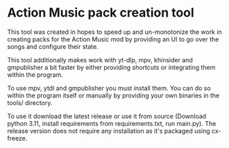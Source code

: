 <h1>Action Music pack creation tool</h1>
<p>This tool was created in hopes to speed up and un-monotonize the work in creating packs for the Action Music mod by providing an UI to go over the songs and configure their state.</p>
<p>This tool additionally makes work with yt-dlp, mpv, khinsider and gmpublisher a bit faster by either providing shortcuts or integrating them within the program.</p>
<p>To use mpv, ytdl and gmpublisher you must install them. You can do so within the program itself or manually by providing your own binaries in the tools/ directory.</p>
<p>To use it download the latest release or use it from source (Download python 3.11, install requirements from requirements.txt, run main.py). The release version does not require any installation as it's packaged using cx-freeze.</p>
